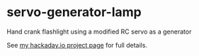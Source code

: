 # servo-generator-lamp
Hand crank flashlight using a modified RC servo as a generator

See [my hackaday.io project page](https://hackaday.io/project/36391-servo-generator-light) for full details.
